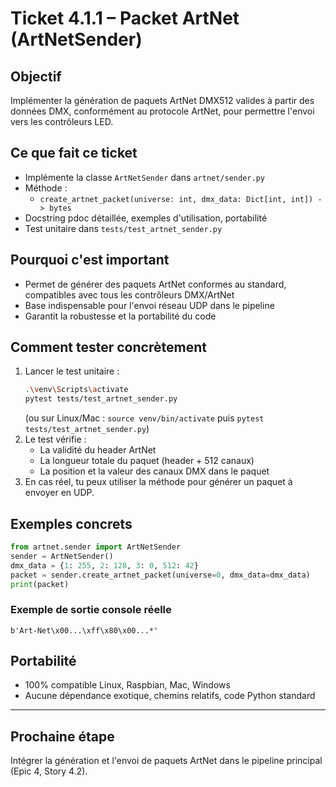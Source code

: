 # Ticket 4.1.1 – Packet ArtNet (ArtNetSender)

## Objectif
Implémenter la génération de paquets ArtNet DMX512 valides à partir des données DMX, conformément au protocole ArtNet, pour permettre l'envoi vers les contrôleurs LED.

## Ce que fait ce ticket
- Implémente la classe `ArtNetSender` dans `artnet/sender.py`
- Méthode :
  - `create_artnet_packet(universe: int, dmx_data: Dict[int, int]) -> bytes`
- Docstring pdoc détaillée, exemples d'utilisation, portabilité
- Test unitaire dans `tests/test_artnet_sender.py`

## Pourquoi c'est important
- Permet de générer des paquets ArtNet conformes au standard, compatibles avec tous les contrôleurs DMX/ArtNet
- Base indispensable pour l'envoi réseau UDP dans le pipeline
- Garantit la robustesse et la portabilité du code

## Comment tester concrètement
1. Lancer le test unitaire :
   ```bash
   .\venv\Scripts\activate
   pytest tests/test_artnet_sender.py
   ```
   (ou sur Linux/Mac : `source venv/bin/activate` puis `pytest tests/test_artnet_sender.py`)
2. Le test vérifie :
   - La validité du header ArtNet
   - La longueur totale du paquet (header + 512 canaux)
   - La position et la valeur des canaux DMX dans le paquet
3. En cas réel, tu peux utiliser la méthode pour générer un paquet à envoyer en UDP.

## Exemples concrets
```python
from artnet.sender import ArtNetSender
sender = ArtNetSender()
dmx_data = {1: 255, 2: 128, 3: 0, 512: 42}
packet = sender.create_artnet_packet(universe=0, dmx_data=dmx_data)
print(packet)
```

### Exemple de sortie console réelle
```
b'Art-Net\x00...\xff\x80\x00...*'
```

## Portabilité
- 100% compatible Linux, Raspbian, Mac, Windows
- Aucune dépendance exotique, chemins relatifs, code Python standard

---

## Prochaine étape
Intégrer la génération et l'envoi de paquets ArtNet dans le pipeline principal (Epic 4, Story 4.2). 
